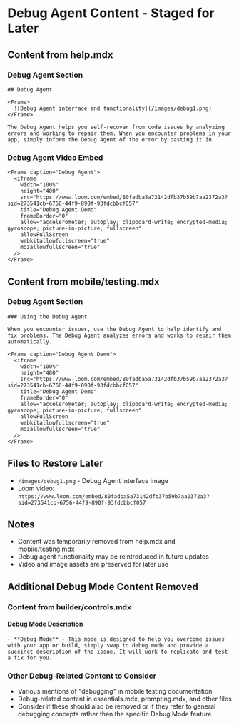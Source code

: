 # Debug Agent Content - Staged for Later

## Content from help.mdx

### Debug Agent Section
```mdx
## Debug Agent

<Frame>
  ![Debug Agent interface and functionality](/images/debug1.png)
</Frame>

The Debug Agent helps you self-recover from code issues by analyzing errors and working to repair them. When you encounter problems in your app, simply inform the Debug Agent of the error by pasting it in
```

### Debug Agent Video Embed
```mdx
<Frame caption="Debug Agent">
  <iframe
    width="100%"
    height="400"
    src="https://www.loom.com/embed/80fadba5a73142dfb37b59b7aa2372a3?sid=273541cb-6756-44f9-890f-93fdcbbcf057"
    title="Debug Agent Demo"
    frameBorder="0"
    allow="accelerometer; autoplay; clipboard-write; encrypted-media; gyroscope; picture-in-picture; fullscreen"
    allowFullScreen
    webkitallowfullscreen="true"
    mozallowfullscreen="true"
  />
</Frame>
```

## Content from mobile/testing.mdx

### Debug Agent Section
```mdx
### Using the Debug Agent

When you encounter issues, use the Debug Agent to help identify and fix problems. The Debug Agent analyzes errors and works to repair them automatically.

<Frame caption="Debug Agent Demo">
  <iframe
    width="100%"
    height="400"
    src="https://www.loom.com/embed/80fadba5a73142dfb37b59b7aa2372a3?sid=273541cb-6756-44f9-890f-93fdcbbcf057"
    title="Debug Agent Demo"
    frameBorder="0"
    allow="accelerometer; autoplay; clipboard-write; encrypted-media; gyroscope; picture-in-picture; fullscreen"
    allowFullScreen
    webkitallowfullscreen="true"
    mozallowfullscreen="true"
  />
</Frame>
```

## Files to Restore Later
- `/images/debug1.png` - Debug Agent interface image
- Loom video: `https://www.loom.com/embed/80fadba5a73142dfb37b59b7aa2372a3?sid=273541cb-6756-44f9-890f-93fdcbbcf057`

## Notes
- Content was temporarily removed from help.mdx and mobile/testing.mdx
- Debug agent functionality may be reintroduced in future updates
- Video and image assets are preserved for later use

## Additional Debug Mode Content Removed

### Content from builder/controls.mdx

#### Debug Mode Description
```mdx
- **Debug Mode** - This mode is designed to help you overcome issues with your app or build, simply swap to debug mode and provide a succinct description of the issue. It will work to replicate and test a fix for you.
```

### Other Debug-Related Content to Consider
- Various mentions of "debugging" in mobile testing documentation
- Debug-related content in essentials.mdx, prompting.mdx, and other files
- Consider if these should also be removed or if they refer to general debugging concepts rather than the specific Debug Mode feature
